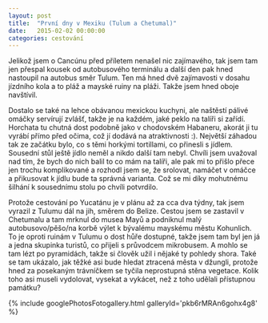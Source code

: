 ```yaml
---
layout: post
title:  "První dny v Mexiku (Tulum a Chetumal)"
date:   2015-02-02 00:00:00
categories: cestování
---
```


Jelikož jsem o Cancúnu před příletem nenašel nic zajímavého, tak jsem tam jen přespal kousek od autobusového terminálu a další den pak hned nastoupil na autobus směr Tulum. Ten má hned dvě zajímavosti v dosahu jízdního kola a to pláž a mayské ruiny na pláži. Takže jsem hned oboje navštívil.

Dostalo se také na lehce obávanou mexickou kuchyni, ale naštěstí pálivé omáčky servírují zvlášť, takže je na každém, jaké peklo na talíři si zařídí. Horchata tu chutná dost podobně jako v chodovském Habaneru, akorát ji tu vyrábí přímo před očima, což jí dodává na atraktivnosti :). Největší záhadou tak ze začátku bylo, co s těmi horkými tortillami, co přinesli s jídlem. Sousední stůl ještě jídlo neměl a nikdo další tam nebyl. Chvíli jsem uvažoval nad tím, že bych do nich balil to co mám na talíři, ale pak mi to přišlo přece jen trochu komplikované a rozhodl jsem se, že srolovat, namáčet v omáčce a přikusovat k jídlu bude ta správná varianta. Což se mi díky mohutnému šilhání k sousednímu stolu po chvíli potvrdilo.

Protože cestování po Yucatánu je v plánu až za cca dva týdny, tak jsem vyrazil z Tulumu dál na jih, směrem do Belize. Cestou jsem se zastavil v Chetumalu a tam mrknul do musea Mayů a podniknul malý autobusovo/pěšo/na korbě výlet k bývalému mayskému městu Kohunlich. To je oproti ruinám v Tulumu o dost hůře dostupné, takže jsem tam byl jen já a jedna skupinka turistů, co přijeli s průvodcem mikrobusem. A mohlo se tam lézt po pyramidách, takže si člověk užil i nějaké ty pohledy shora. Také se tam ukázalo, jak těžké asi bude hledat ztracená města v džungli, protože hned za posekaným trávníčkem se tyčila neprostupná stěna vegetace. Kolik toho asi museli vydolovat, vysekat a vykácet, než z toho udělali přístupnou památku?

{% include googlePhotosFotogallery.html galleryId='pkb6rMRAn6gohx4g8' %}
